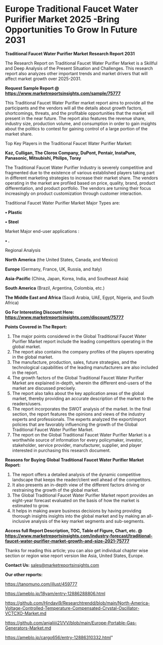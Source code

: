  # Europe Traditional Faucet Water Purifier Market 2025 -Bring Opportunities To Grow In Future 2031

<strong>Traditional Faucet Water Purifier Market Research Report 2031</strong>

The Research Report on Traditional Faucet Water Purifier Market is a Skillful and Deep Analysis of the Present Situation and Challenges. This research report also analyzes other important trends and market drivers that will affect market growth over 2025-2031.

<strong>Request Sample Report @ <a href=https://www.marketreportsinsights.com/sample/75777>https://www.marketreportsinsights.com/sample/75777</a></strong>

This Traditional Faucet Water Purifier market report aims to provide all the participants and the vendors will all the details about growth factors, shortcomings, threats, and the profitable opportunities that the market will present in the near future. The report also features the revenue share, industry size, production volume, and consumption in order to gain insights about the politics to contest for gaining control of a large portion of the market share.

Top Key Players in the Traditional Faucet Water Purifier Market:

<strong>Kaz, Culligan, The Clorox Company, DuPont, Pentair, InstaPure, Panasonic, Mitsubishi, Philips, Toray</strong>

The Traditional Faucet Water Purifier Industry is severely competitive and fragmented due to the existence of various established players taking part in different marketing strategies to increase their market share. The vendors operating in the market are profiled based on price, quality, brand, product differentiation, and product portfolio. The vendors are turning their focus increasingly on product customization through customer interaction.

Traditional Faucet Water Purifier Market Major Types are:

<strong>• Plastic

• Steel</strong>

Market Major end-user applications :

<strong>• .</strong>

Regional Analysis

</u><strong><b>North America</b></strong> (the United States, Canada, and Mexico)

<strong><b>Europe </b></strong>(Germany, France, UK, Russia, and Italy)

<strong><b>Asia-Pacific</b></strong> (China, Japan, Korea, India, and Southeast Asia)

<strong><b>South America</b></strong> (Brazil, Argentina, Colombia, etc.)

<strong><b>The Middle East and Africa</b></strong> (Saudi Arabia, UAE, Egypt, Nigeria, and South Africa)

<strong>Go For Interesting Discount Here: <a href=https://www.marketreportsinsights.com/discount/75777>https://www.marketreportsinsights.com/discount/75777</a></strong>

<strong>Points Covered in The Report:</strong>
<ol>
  <li>The major points considered in the Global Traditional Faucet Water Purifier Market report include the leading competitors operating in the global market.</li>
  <li>The report also contains the company profiles of the players operating in the global market.</li>
  <li>The manufacture, production, sales, future strategies, and the technological capabilities of the leading manufacturers are also included in the report.</li>
  <li>The growth factors of the Global Traditional Faucet Water Purifier Market are explained in-depth, wherein the different end-users of the market are discussed precisely.</li>
  <li>The report also talks about the key application areas of the global market, thereby providing an accurate description of the market to the readers/users.</li>
  <li>The report incorporates the SWOT analysis of the market. In the final section, the report features the opinions and views of the industry experts and professionals. The experts analyzed the export/import policies that are favorably influencing the growth of the Global Traditional Faucet Water Purifier Market.</li>
  <li>The report on the Global Traditional Faucet Water Purifier Market is a worthwhile source of information for every policymaker, investor, stakeholder, service provider, manufacturer, supplier, and player interested in purchasing this research document.</li>
</ol>
<strong>Reasons for Buying Global Traditional Faucet Water Purifier Market Report:</strong>

<ol>
  <li>The report offers a detailed analysis of the dynamic competitive landscape that keeps the reader/client well ahead of the competitors.</li>
  <li>It also presents an in-depth view of the different factors driving or restraining the growth of the global market.</li>
  <li>The Global Traditional Faucet Water Purifier Market report provides an eight-year forecast evaluated on the basis of how the market is estimated to grow.</li>
  <li>It helps in making aware business decisions by having providing thorough insights insights into the global market and by making an all-inclusive analysis of the key market segments and sub-segments.</li>
</ol>
<strong>Access full Report Description, TOC, Table of Figure, Chart, etc. @ <a href=https://www.marketreportsinsights.com/industry-forecast/traditional-faucet-water-purifier-market-growth-and-size-2021-75777>https://www.marketreportsinsights.com/industry-forecast/traditional-faucet-water-purifier-market-growth-and-size-2021-75777</a></strong>


Thanks for reading this article; you can also get individual chapter wise section or region wise report version like Asia, United States, Europe.

<strong>Contact Us:</strong>
sales@marketreportsinsights.com

<strong>Our other reports:</strong>

<a href=https://tanomuno.com/illust/459777>https://tanomuno.com/illust/459777</a>

<a href=https://ameblo.jp/18yam/entry-12886288806.html>https://ameblo.jp/18yam/entry-12886288806.html</a>

<a href=https://github.com/Hindavi9/Researchtrendd/blob/main/North-America-Voltage-Controlled-Temperature-Compensated-Crystal-Oscillator-VCTCXO-Market.md>https://github.com/Hindavi9/Researchtrendd/blob/main/North-America-Voltage-Controlled-Temperature-Compensated-Crystal-Oscillator-VCTCXO-Market.md</a>

<a href=https://github.com/anjaliiii21/VV/blob/main/Europe-Portable-Gas-Generators-Market.md>https://github.com/anjaliiii21/VV/blob/main/Europe-Portable-Gas-Generators-Market.md</a>

<a href=https://ameblo.jp/cargo656/entry-12886310332.html>https://ameblo.jp/cargo656/entry-12886310332.html</a>"
